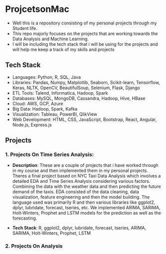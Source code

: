 # ProjcetsonMac

- Well this is a repository consisting of my personal projects through my Student life.
- This repo majorly focuses on the projects that are working towards the Data Analysis and Machine Learning.
- I will be including the tech stack that i will be using for the projects and will help me keep a track of my skills and projects

## Tech Stack
- Languages: Python, R, SQL, Java
- Libraries: Pandas, Numpy, Matplotlib, Seaborn, Scikit-learn, Tensorflow, Keras, NLTK, OpenCV, BeautifulSoup, Selenium, Flask, Django
- ETL Tools: Talend, Informatica, Hadoop, Spark
- Databases: MySQL, MongoDB, Cassandra, Hadoop, Hive, HBase
- Cloud: AWS, GCP, Azure
- Big Data: Hadoop, Spark, Kafka
- Visualization: Tableau, PowerBI, QlikView
- Web Development: HTML, CSS, JavaScript, Bootstrap, React, Angular, Node.js, Express.js

## Projects

### 1. Projects On Time Series Analysis:
- **Description**: These are a couple of projects that i have worked through in my course and then implemented them in my personal projects. Theres a final project based on NYC Taxi Data Analysis which involves a detailed EDA and Time Series Analysis considering various factors. Combining the data with the weather data and then predicting the future demand of the taxis. EDA consisted of the data cleaning, data visualization, feature engineering and then the model building. The language used was primarily R and then various libraries like ggplot2, dplyr, lubridate, forecast, tseries, etc. We implemented ARIMA, SARIMA, Holt-Winters, Prophet and LSTM models for the prediction as well as the forecasting.

- **Tech Stack**: R, ggplot2, dplyr, lubridate, forecast, tseries, ARIMA, SARIMA, Holt-Winters, Prophet, LSTM

### 2. Projects On Analysis




